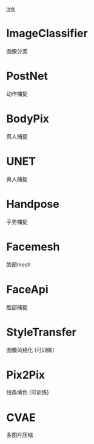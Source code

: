 [link](https://learn.ml5js.org/#/)

# ImageClassifier

图像分类

# PostNet

动作捕捉

# BodyPix

真人捕捉

# UNET

真人捕捉

# Handpose

手势捕捉

# Facemesh

脸部mesh

# FaceApi

脸部捕捉

# StyleTransfer

图像风格化 (可训练)

# Pix2Pix

线条填色 (可训练)

# CVAE

多图片压缩

